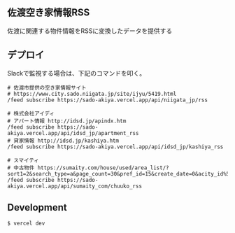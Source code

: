 ## 佐渡空き家情報RSS

佐渡に関連する物件情報をRSSに変換したデータを提供する

## デプロイ

Slackで監視する場合は、下記のコマンドを叩く。

```
# 佐渡市提供の空き家情報サイト
# https://www.city.sado.niigata.jp/site/ijyu/5419.html
/feed subscribe https://sado-akiya.vercel.app/api/niigata_jp/rss

# 株式会社アイディ
# アパート情報 http://idsd.jp/apindx.htm
/feed subscribe https://sado-akiya.vercel.app/api/idsd_jp/apartment_rss
# 貸家情報 http://idsd.jp/kashiya.htm
/feed subscribe https://sado-akiya.vercel.app/api/idsd_jp/kashiya_rss

# スマイティ
# 中古物件 https://sumaity.com/house/used/area_list/?sort1=2&search_type=a&page_count=30&pref_id=15&create_date=0&acity_id%5B%5D=15224000000
/feed subscribe https://sado-akiya.vercel.app/api/sumaity_com/chuuko_rss 
```

## Development

```
$ vercel dev
```
